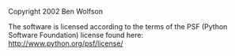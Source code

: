 Copyright 2002 Ben Wolfson

The software is licensed according to the terms of the PSF (Python Software Foundation) license found here: http://www.python.org/psf/license/